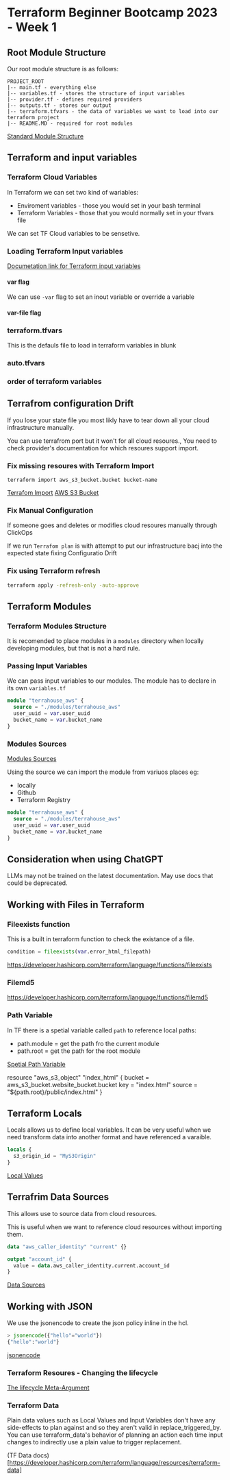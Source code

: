 # Terraform Beginner Bootcamp 2023 - Week 1 


## Root Module Structure

Our root module structure is as follows:
```
PROJECT_ROOT
|-- main.tf - everything else
|-- variables.tf - stores the structure of input variables
|-- provider.tf - defines required providers
|-- outputs.tf - stores our output
|-- terraform.tfvars - the data of variables we want to load into our terraform project
|-- README.MD - required for root modules
```
[Standard Module Structure](https://developer.hashicorp.com/terraform/language/modules/develop/structure)

## Terraform and input variables

### Terraform Cloud Variables 

In Terraform we can set two kind of wariables:
- Enviroment variables - those you would set in your bash terminal 
- Terraform Variables - those that you would normally set in your tfvars file 

We can set TF Cloud variables to be sensetive. 

### Loading Terraform Input variables

[Documetation link for Terraform input variables](https://developer.hashicorp.com/terraform/language/values/variables)

#### var flag
We can use `-var` flag to set an inout variable or override a variable 

#### var-file flag 


### terraform.tfvars

This is the defauls file to load in terraform variables in blunk 

### auto.tfvars 


### order of terraform variables 


## Terrafrom configuration Drift 

If you lose your state file you most likly have to tear down all your cloud infrastructure manually.

You can use terrafrom port but it won't for all cloud resoures., You need to check provider's documentation for which resoures support import. 

### Fix missing resoures with Terraform Import 

`terraform import aws_s3_bucket.bucket bucket-name`

[Terrafom Import](https://developer.hashicorp.com/terraform/cli/import)
[AWS S3 Bucket](https://registry.terraform.io/providers/hashicorp/aws/latest/docs/resources/s3_bucket)


### Fix Manual Configuration

If someone goes and deletes or modifies cloud resoures manually through ClickOps 

If we run `Terrafom plan` is with attempt to put our infrastructure bacj into the expected state fixing Configuratio Drift 

### Fix using Terraform refresh

```sh
terraform apply -refresh-only -auto-approve
```

## Terraform Modules 

### Terraform Modules Structure

It is recomended to place modules in a `modules` directory when locally developing modules, but that is not a hard rule. 

### Passing Input Variables 

We can pass input variables to our modules.
The module has to declare in its own `variables.tf`

```tf
module "terrahouse_aws" {
  source = "./modules/terrahouse_aws"
  user_uuid = var.user_uuid
  bucket_name = var.bucket_name
}
```

### Modules Sources 

[Modules Sources ](https://developer.hashicorp.com/terraform/language/modules/develop/structure)

Using the source we can import the module from variuos places eg:
- locally
- Github
- Terraform Registry

```tf
module "terrahouse_aws" {
  source = "./modules/terrahouse_aws"
  user_uuid = var.user_uuid
  bucket_name = var.bucket_name
}
```



## Consideration when using ChatGPT

LLMs may not be trained on the latest documentation. May use docs that could be deprecated.

## Working with Files in Terraform

### Fileexists function

This is a built in terraform function to check the existance of a file.

```tf
condition = fileexists(var.error_html_filepath)
```

https://developer.hashicorp.com/terraform/language/functions/fileexists

### Filemd5

https://developer.hashicorp.com/terraform/language/functions/filemd5

### Path Variable
In TF there is a spetial variable called `path` to reference local paths:

- path.module = get the path fro the current module 
- path.root = get the path for the root module 

[Spetial Path Variable](https://developer.hashicorp.com/terraform/language/expressions/references#filesystem-and-workspace-info)

resource "aws_s3_object" "index_html" {
  bucket = aws_s3_bucket.website_bucket.bucket
  key    = "index.html"
  source = "${path.root}/public/index.html"
}

## Terraform Locals

Locals allows us to define local variables.
It can be very useful when we need transform data into another format and have referenced a varaible.

```tf
locals {
  s3_origin_id = "MyS3Origin"
}
```
[Local Values](https://developer.hashicorp.com/terraform/language/values/locals)

## Terrafrim Data Sources

This allows use to source data from cloud resources.

This is useful when we want to reference cloud resources without importing them.

```tf
data "aws_caller_identity" "current" {}

output "account_id" {
  value = data.aws_caller_identity.current.account_id
}
```

[Data Sources](https://developer.hashicorp.com/terraform/language/data-sources)


## Working with JSON

We use the jsonencode to create the json policy inline in the hcl.

```tf
> jsonencode({"hello"="world"})
{"hello":"world"}
```

[jsonencode](https://developer.hashicorp.com/terraform/language/functions/jsonencode)



### Terraform Resoures - Changing the lifecycle 

[The lifecycle Meta-Argument](https://developer.hashicorp.com/terraform/language/meta-arguments/lifecycle)

### Terraform Data

Plain data values such as Local Values and Input Variables don't have any side-effects to plan against and so they aren't valid in replace_triggered_by. You can use terraform_data's behavior of planning an action each time input changes to indirectly use a plain value to trigger replacement.

(TF Data docs)[https://developer.hashicorp.com/terraform/language/resources/terraform-data]